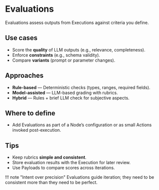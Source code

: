 # Evaluations

Evaluations assess outputs from Executions against criteria you define.

## Use cases
- Score the **quality** of LLM outputs (e.g., relevance, completeness).
- Enforce **constraints** (e.g., schema validity).
- Compare **variants** (prompt or parameter changes).

## Approaches
- **Rule-based** — Deterministic checks (types, ranges, required fields).
- **Model-assisted** — LLM-based grading with rubrics.
- **Hybrid** — Rules + brief LLM check for subjective aspects.

## Where to define
- Add Evaluations as part of a Node’s configuration or as small Actions invoked post-execution.

## Tips
- Keep rubrics **simple and consistent**.
- Store evaluation results with the Execution for later review.
- Use Payloads to compare scores across iterations.

!!! note "Intent over precision"
    Evaluations guide iteration; they need to be consistent more than they need to be perfect.
